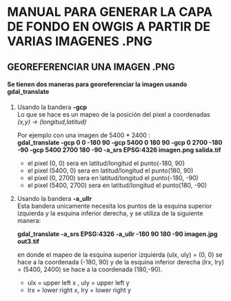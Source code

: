 # MANUAL PARA GENERAR LA CAPA DE FONDO EN OWGIS  A PARTIR DE VARIAS IMAGENES .PNG

## GEOREFERENCIAR UNA IMAGEN .PNG
#### Se tienen dos maneras para georeferenciar la imagen usando __gdal_translate__
1. Usando la bandera __-gcp__  
Lo que se hace es un mapeo de la posición del pixel a coordenadas _(x,y) -> (longitud,latitud)_

   Por ejemplo con una imagen de 5400 * 2400 :  
   __gdal_translate -gcp 0 0 -180 90 -gcp 5400 0 180 90 -gcp 0 2700 -180 -90 -gcp 5400 2700 180 -90 -a_srs EPSG:4326 imagen.png salida.tif__  
   * el pixel (0, 0)       sera en latitud/longitud el punto(-180, 90)
   * el pixel (5400, 0)    sera en latitud/longitud el punto(180, 90)
   * el pixel (0, 2700)    sera en latitud/longitud el punto(-180, -90)
   * el pixel (5400, 2700) sera en latitud/longitud el punto(180, -90)
2. Usando la bandera __-a_ullr__  
   Esta bandera unicamente necesita los puntos de la esquina superior izquierda y la esquina inferior derecha, y se utiliza de    la siguiente manera:
   
   __gdal_translate -a_srs EPSG:4326 -a_ullr -180 90 180 -90 imagen.jpg out3.tif__
   
   en donde el mapeo de la esquina superior izquierda (ulx, uly) = (0, 0) se hace a la coordenada (-180, 90) y de la esquina      inferior derecha (lrx, lry) = (5400, 2400) se hace a la coordenada (180,-90).  
   * ulx = upper left x , uly = upper left y
   * lrx = lower right x, lry = lower right y


